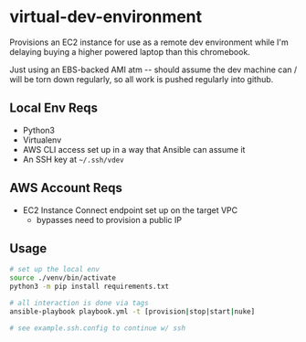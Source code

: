 # virtual-dev-environment
Provisions an EC2 instance for use as a remote dev environment while I'm delaying buying a higher powered laptop than this chromebook. 

Just using an EBS-backed AMI atm -- should assume the dev machine can / will be torn down regularly, so all work is pushed regularly into github.

## Local Env Reqs
- Python3
- Virtualenv
- AWS CLI access set up in a way that Ansible can assume it
- An SSH key at `~/.ssh/vdev`

## AWS Account Reqs
- EC2 Instance Connect endpoint set up on the target VPC
  - bypasses need to provision a public IP

## Usage
```bash
# set up the local env
source ./venv/bin/activate
python3 -m pip install requirements.txt

# all interaction is done via tags
ansible-playbook playbook.yml -t [provision|stop|start|nuke]

# see example.ssh.config to continue w/ ssh
```
